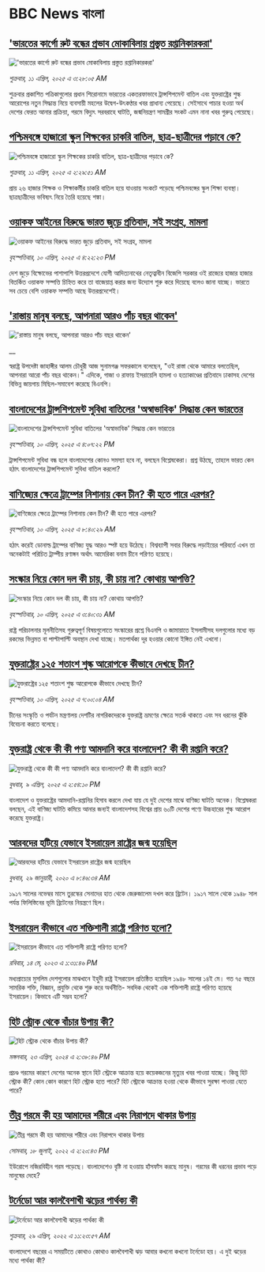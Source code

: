 # BBC News বাংলা## ['ভারতের কার্গো রুট বন্ধের প্রভাব মোকাবিলায় প্রস্তুত রপ্তানিকারকরা'](https://www.bbc.com/bengali/articles/cj0z92805v1o?at_campaign=githubrss)!['ভারতের কার্গো রুট বন্ধের প্রভাব মোকাবিলায় প্রস্তুত রপ্তানিকারকরা'](https://ichef.bbci.co.uk/ace/standard/240/cpsprodpb/1a70/live/61d0e370-1680-11f0-81b3-d9f0245deed1.jpg)_শুক্রবার, ১১ এপ্রিল, ২০২৫ এ ৩:২৮:০৫ AM_শুক্রবার প্রকাশিত পত্রিকাগুলোর প্রধান শিরোনামে ভারতের একতরফাভাবে ট্রান্সশিপমেন্ট বাতিল এবং যুক্তরাষ্ট্রের শুল্ক আরোপের নতুন সিদ্ধান্ত নিয়ে ব্যবসায়ী মহলের উদ্বেগ-উৎকণ্ঠার খবর প্রাধান্য পেয়েছে। সেইসাথে পাচার হওয়া অর্থ দেশের ফেরত আনার প্রক্রিয়া, গরমে বিদ্যুৎ সরবরাহে ঘাটতি, জন্মনিয়ন্ত্রণ সামগ্রীর সংকট এমন নানা খবর গুরুত্ব পেয়েছে।## [পশ্চিমবঙ্গে হাজারো স্কুল শিক্ষকের চাকরি বাতিল, ছাত্র-ছাত্রীদের পড়াবে কে?](https://www.bbc.com/bengali/articles/c62zzpe1pnxo?at_campaign=githubrss)![পশ্চিমবঙ্গে হাজারো স্কুল শিক্ষকের চাকরি বাতিল, ছাত্র-ছাত্রীদের পড়াবে কে?](https://ichef.bbci.co.uk/ace/standard/240/cpsprodpb/0cff/live/b236cb80-1622-11f0-b1b3-7358f8d35a35.jpg)_শুক্রবার, ১১ এপ্রিল, ২০২৫ এ ২:২৯:৫১ AM_প্রায় ২৬ হাজার শিক্ষক ও শিক্ষাকর্মীর চাকরি বাতিল হয়ে যাওয়ায় সংকটে পড়েছে পশ্চিমবঙ্গের স্কুল শিক্ষা ব্যবস্থা।  ছাত্রছাত্রীদের ভবিষ্যৎ নিয়ে তৈরি হয়েছে শঙ্কা।## [ওয়াকফ আইনের বিরুদ্ধে ভারত জুড়ে প্রতিবাদ, সই সংগ্রহ, মামলা](https://www.bbc.com/bengali/articles/cq5wwv4j4wgo?at_campaign=githubrss)![ওয়াকফ আইনের বিরুদ্ধে ভারত জুড়ে প্রতিবাদ, সই সংগ্রহ, মামলা](https://ichef.bbci.co.uk/ace/standard/240/cpsprodpb/97b6/live/9e689460-161a-11f0-b1b3-7358f8d35a35.jpg)_বৃহস্পতিবার, ১০ এপ্রিল, ২০২৫ এ ৪:২২:২৩ PM_দেশ জুড়ে বিক্ষোভের পাশাপাশি উত্তরপ্রদেশে যোগী আদিত্যনাথের নেতৃত্বাধীন বিজেপি সরকার ওই রাজ্যের হাজার হাজার বিতর্কিত ওয়াকফ সম্পত্তি চিহ্নিত করে তা বাজেয়াপ্ত করার জন্য উদ্যোগ শুরু করে দিয়েছে বলেও জানা যাচ্ছে। ভারতে সব চেয়ে বেশি ওয়াকফ সম্পত্তি আছে উত্তরপ্রদেশেই।## ['রাস্তায় মানুষ বলছে, আপনারা আরও পাঁচ বছর থাকেন'](https://www.bbc.co.uk/bengali/live/cjwvvp2w6xzt?at_campaign=githubrss)!['রাস্তায় মানুষ বলছে, আপনারা আরও পাঁচ বছর থাকেন'](https://ichef.bbci.co.uk/ace/standard/240/cpsprodpb/6bcf/live/65a3e0e0-1632-11f0-8a1e-3ff815141b98.jpg)__স্বরাষ্ট্র উপদেষ্টা জাহাঙ্গীর আলম চৌধুরী আজ সুনামগঞ্জ সফরকালে  বলেছেন, "ওই রাস্তা থেকে আমারে বলতেছিল, আপনারা আরো পাঁচ বছর থাকেন।"  এদিকে, গাজা ও রাফায় ইসরায়েলি হামলা ও হত্যাকাণ্ডের প্রতিবাদে ঢাকাসহ দেশের বিভিন্ন জায়গায় মিছিল-সমাবেশ করেছে বিএনপি।## [বাংলাদেশের ট্রান্সশিপমেন্ট সুবিধা বাতিলের 'অস্বাভাবিক' সিদ্ধান্ত কেন ভারতের  ](https://www.bbc.com/bengali/articles/c793342yz0ro?at_campaign=githubrss)![বাংলাদেশের ট্রান্সশিপমেন্ট সুবিধা বাতিলের 'অস্বাভাবিক' সিদ্ধান্ত কেন ভারতের  ](https://ichef.bbci.co.uk/ace/standard/240/cpsprodpb/afc4/live/0fa9c970-15d8-11f0-a455-cf1d5f751d2f.jpg)_বৃহস্পতিবার, ১০ এপ্রিল, ২০২৫ এ ৪:০৭:২২ PM_ট্রান্সশিপমেন্ট সুবিধা বন্ধ হলে বাংলাদেশের কোনও সমস্যা হবে না, বলছেন বিশ্লেষকেরা। প্রশ্ন উঠছে, তাহলে ভারত কেন হঠাৎ বাংলাদেশের ট্রান্সশিপমেন্ট সুবিধা বাতিল করলো?## [বাণিজ্যের ক্ষেত্রে ট্রাম্পের নিশানায় কেন চীন? কী হতে পারে এরপর?](https://www.bbc.com/bengali/articles/cn4jjpkpl3ko?at_campaign=githubrss)![বাণিজ্যের ক্ষেত্রে ট্রাম্পের নিশানায় কেন চীন? কী হতে পারে এরপর?](https://ichef.bbci.co.uk/ace/standard/240/cpsprodpb/8e94/live/8f57caa0-15d8-11f0-8afa-814690b54757.png)_বৃহস্পতিবার, ১০ এপ্রিল, ২০২৫ এ ৮:৪০:২৯ AM_হঠাৎ করেই ডোনাল্ড ট্রাম্পের বাণিজ্য যুদ্ধ আরও স্পষ্ট হয়ে উঠেছে। বিশ্বব্যাপী সবার বিরুদ্ধে লড়াইয়ের পরিবর্তে এখন তা অনেকটাই পরিচিত ট্রাম্পীয় রণাঙ্গন অর্থাৎ আমেরিকা বনাম চীনে পরিণত হয়েছে।## [সংস্কার নিয়ে কোন দল কী চায়, কী চায় না? কোথায় আপত্তি?](https://www.bbc.com/bengali/articles/c0455ry1yg1o?at_campaign=githubrss)![সংস্কার নিয়ে কোন দল কী চায়, কী চায় না? কোথায় আপত্তি?](https://ichef.bbci.co.uk/ace/standard/240/cpsprodpb/686d/live/e700db90-1577-11f0-a455-cf1d5f751d2f.jpg)_বৃহস্পতিবার, ১০ এপ্রিল, ২০২৫ এ ৩:৪০:৩১ AM_রাষ্ট্র পরিচালনার মূলনীতিসহ গুরুত্বপূর্ণ বিষয়গুলোতে সংস্কারের প্রশ্নে বিএনপি ও জামায়াতে ইসলামীসহ দলগুলোর মধ্যে বড় রকমের ভিন্নমত বা পাল্টাপাল্টি অবস্থান দেখা যাচ্ছে। মতপার্থক্য দূর হওয়ার কোনো ইঙ্গিত নেই এখনো।## [যুক্তরাষ্ট্রের ১২৫ শতাংশ শুল্ক আরোপকে কীভাবে দেখছে চীন?](https://www.bbc.com/bengali/articles/c7877jvnpk2o?at_campaign=githubrss)![যুক্তরাষ্ট্রের ১২৫ শতাংশ শুল্ক আরোপকে কীভাবে দেখছে চীন?](https://ichef.bbci.co.uk/ace/standard/240/cpsprodpb/09c6/live/41d38480-15cf-11f0-b1b3-7358f8d35a35.jpg)_বৃহস্পতিবার, ১০ এপ্রিল, ২০২৫ এ ৭:০০:০৪ AM_চীনের সংস্কৃতি ও পর্যটন মন্ত্রণালয় দেশটির নাগরিকদেরকে যুক্তরাষ্ট্র ভ্রমণের ক্ষেত্রে সতর্ক থাকতে এবং সব ধরনের ঝুঁকি বিবেচনা করতে বলেছে।## [যুক্তরাষ্ট্র থেকে কী কী পণ্য আমদানি করে বাংলাদেশ? কী কী রপ্তানি করে?](https://www.bbc.com/bengali/articles/cr788vgmrmro?at_campaign=githubrss)![যুক্তরাষ্ট্র থেকে কী কী পণ্য আমদানি করে বাংলাদেশ? কী কী রপ্তানি করে?](https://ichef.bbci.co.uk/ace/standard/240/cpsprodpb/3d6b/live/1483bbc0-152b-11f0-b157-cda78fb39bcd.jpg)_বুধবার, ৯ এপ্রিল, ২০২৫ এ ২:৫৪:১০ PM_বাংলাদেশ ও যুক্তরাষ্ট্রের আমদানি-রপ্তানির হিসাব করলে দেখা যায় যে দুই দেশের মাঝে বাণিজ্য ঘাটতি অনেক। বিশ্লেষকরা বলছেন, এই বাণিজ্য ঘাটতি কমিয়ে আনার জন্যই বাংলাদেশসহ বিশ্বের প্রায় ৬০টি দেশের পণ্যে উচ্চহারের শুল্ক আরোপ করেছে যুক্তরাষ্ট্র।## [আরবদের হটিয়ে যেভাবে ইসরায়েল রাষ্ট্রের জন্ম হয়েছিল](https://www.bbc.com/bengali/news-40351128?at_campaign=githubrss)![আরবদের হটিয়ে যেভাবে ইসরায়েল রাষ্ট্রের জন্ম হয়েছিল](https://ichef.bbci.co.uk/ace/standard/240/cpsprodpb/E823/production/_96572495_615c50f6-ef2a-4927-81d7-abe707054460.jpg)_বুধবার, ২৯ জানুয়ারী, ২০২০ এ ৮:৪৬:৩৪ AM_১৯১৭ সালের নভেম্বর মাসে তুরস্কের সেনাদের হাত থেকে জেরুজালেম দখল করে ব্রিটেন। ১৯১৭ সালে থেকে ১৯৪৮ সাল পর্যন্ত ফিলিস্তিনের ভূমি ব্রিটেনের নিয়ন্ত্রণে ছিল।## [ইসরায়েল কীভাবে এত শক্তিশালী রাষ্ট্রে পরিণত হলো? ](https://www.bbc.com/bengali/articles/cw01w1pp9ljo?at_campaign=githubrss)![ইসরায়েল কীভাবে এত শক্তিশালী রাষ্ট্রে পরিণত হলো? ](https://ichef.bbci.co.uk/ace/standard/240/cpsprodpb/f1a2/live/52ef9870-f18d-11ed-a76e-533966f5f143.jpg)_রবিবার, ১৪ মে, ২০২৩ এ ১:৩১:৪৬ PM_মধ্যপ্রাচ্যের মুসলিম দেশগুলোর মাঝখানে ইহুদী রাষ্ট্র ইসরায়েল প্রতিষ্ঠিত হয়েছিল ১৯৪৮ সালের ১৪ই মে। গত ৭৫ বছরে সামরিক শক্তি, বিজ্ঞান, প্রযুক্তি থেকে শুরু করে অর্থনীতি- সবদিক থেকেই এক শক্তিশালী রাষ্ট্রে পরিণত হয়েছে ইসরায়েল। কিভাবে এটি সম্ভব হলো?## [হিট স্ট্রোক থেকে বাঁচার উপায় কী?](https://www.bbc.com/bengali/articles/cw0vx9lrp91o?at_campaign=githubrss)![হিট স্ট্রোক থেকে বাঁচার উপায় কী?](https://ichef.bbci.co.uk/ace/standard/240/cpsprodpb/5258/live/10402100-017e-11ef-97f7-e98b193ef1b8.jpg)_মঙ্গলবার, ২৩ এপ্রিল, ২০২৪ এ ২:৩৮:৪৬ PM_প্রচণ্ড গরমের কারণে দেশের অনেক স্থানে হিট স্ট্রোকে আক্রান্ত হয়ে কয়েকজনের মৃত্যুর খবর পাওয়া যাচ্ছে। কিন্তু হিট স্ট্রোক কী? কোন কোন কারণে  হিট স্ট্রোক হতে পারে? হিট স্ট্রোকে আক্রান্ত হওয়া থেকে কীভাবে সুরক্ষা পাওয়া যেতে পারে?## [তীব্র গরমে কী হয় আমাদের শরীরে এবং নিরাপদে থাকার উপায়](https://www.bbc.com/bengali/news-62208331?at_campaign=githubrss)![তীব্র গরমে কী হয় আমাদের শরীরে এবং নিরাপদে থাকার উপায়](https://ichef.bbci.co.uk/ace/standard/240/cpsprodpb/14645/production/_125952538_gettyimages-153792684.jpg)_সোমবার, ১৮ জুলাই, ২০২২ এ ২:২০:৪৩ PM_ইউরোপে নজিরবিহীন গরম পড়েছে। বাংলাদেশেও বৃষ্টি না হওয়ায় হাঁসফাঁস করছে মানুষ। গরমের কী ধরনের প্রভাব পড়ে মানুষের দেহে?## [টর্নেডো আর কালবৈশাখী ঝড়ের পার্থক্য কী](https://www.bbc.com/bengali/news-61267622?at_campaign=githubrss)![টর্নেডো আর কালবৈশাখী ঝড়ের পার্থক্য কী](https://ichef.bbci.co.uk/ace/standard/240/cpsprodpb/DB15/production/_124358065_gettyimages-1240264532.jpg)_শুক্রবার, ২৯ এপ্রিল, ২০২২ এ ১১:২৩:৫৭ AM_বাংলাদেশে বছরের এ সময়টিতে কোথাও কোথাও কালবৈশাখী ঝড় আবার কখনো কখনো টর্নেডো হয়। এ দুই ঝড়ের মধ্যে পার্থক্য কী?
